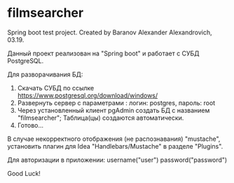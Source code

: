 # filmsearcher
Spring boot test project.
Created by Baranov Alexander Alexandrovich, 03.19.

Данный проект реализован на "Spring boot" и работает с СУБД PostgreSQL.

Для разворачивания БД:
1. Скачать СУБД по ссылке https://www.postgresql.org/download/windows/
2. Развернуть сервер с параметрами : логин: postgres, пароль: root
3. Через установленный клиент pgAdmin создать БД с названием "filmsearcher";
Таблица(цы) создаются автоматически. 
4. Готово...

В случае некорректного отображения (не распознавания) "mustache", установить
плагин для Idea "Handlebars/Mustache" в разделе "Plugins". 

Для авторизации в приложении:
            username("user")
            password("password")

Good Luck!

